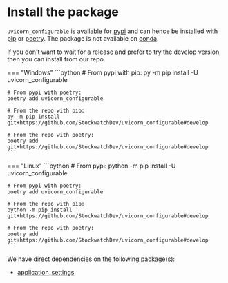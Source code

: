 # Install the package

`uvicorn_configurable` is available for [pypi](https://pypi.org/project/uvicorn_configurable/)
and can hence be installed with [pip](https://pypi.org/project/pip) or
[poetry](https://python-poetry.org). The package is not available on
[conda](https://docs.conda.io/en/latest/).

If you don't want to wait for a release and prefer to try the develop version, then you
can install from our repo.

=== "Windows"
    ```python
    # From pypi with pip:
    py -m pip install -U uvicorn_configurable

    # From pypi with poetry:
    poetry add uvicorn_configurable

    # From the repo with pip:
    py -m pip install git+https://github.com/StockwatchDev/uvicorn_configurable#develop

    # From the repo with poetry:
    poetry add git+https://github.com/StockwatchDev/uvicorn_configurable#develop
    ```

=== "Linux"
    ```python
    # From pypi:
    python -m pip install -U uvicorn_configurable

    # From pypi with poetry:
    poetry add uvicorn_configurable

    # From the repo with pip:
    python -m pip install git+https://github.com/StockwatchDev/uvicorn_configurable#develop

    # From the repo with poetry:
    poetry add git+https://github.com/StockwatchDev/uvicorn_configurable#develop
    ```

We have direct dependencies on the following package(s):

- [application_settings](https://pypi.org/project/application_settings/)
